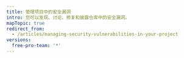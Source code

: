 ```yaml
---
title: 管理项目中的安全漏洞
intro: 您可以发现、讨论、修复和披露仓库中的安全漏洞。
mapTopic: true
redirect_from:
  - /articles/managing-security-vulnerabilities-in-your-project
versions:
  free-pro-team: '*'
---
```


